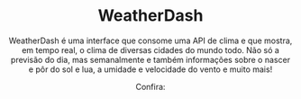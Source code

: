 <h1 align="center">WeatherDash</h1>

<p align="center">WeatherDash é uma interface que consome uma API de clima e que mostra, em tempo real, o clima de diversas cidades do mundo todo. Não só a previsão do dia, mas semanalmente e também informações sobre o nascer e pôr do sol e lua, a umidade e velocidade do vento e muito mais! </p>

<p align="center"> Confira: </p>
